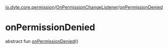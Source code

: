 [io.dyte.core.permission](../index.md)/[OnPermissionChangeListener](index.md)/[onPermissionDenied](on-permission-denied.md)

# onPermissionDenied


abstract fun [onPermissionDenied](on-permission-denied.md)()
